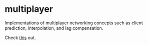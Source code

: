 # multiplayer

Implementations of multiplayer networking concepts such as client prediction, interpolation, and lag compensation.

Check [this](https://developer.valvesoftware.com/wiki/Source_Multiplayer_Networking) out.